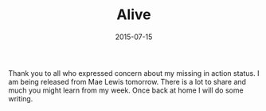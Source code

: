 ﻿---
layout: post
title:  "Alive"
date:   2015-07-15
categories: Uncategorized
comments: false
---
Thank you to all who expressed concern about my missing in action status. I am being released from Mae Lewis tomorrow. There is a lot to share and much you might learn from my week. Once back at home I will do some writing.
